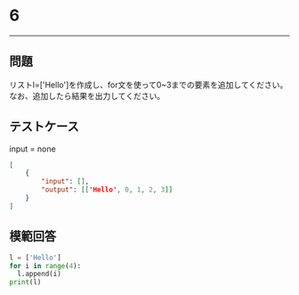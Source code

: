# 6

---
## 問題

リストl=['Hello']を作成し、for文を使って0~3までの要素を追加してください。なお、追加したら結果を出力してください。

## テストケース
input = none
```json
[
	{
		"input": [],
		"output": [['Hello', 0, 1, 2, 3]]
  	}
]
```

## 模範回答
```python
l = ['Hello']
for i in range(4):
  l.append(i)
print(l)
```